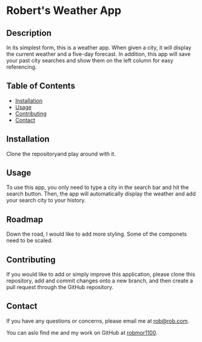 # Robert's Weather App


## Description

In its simplest form, this is a weather app. When given a city, it will display the current weather and a five-day forecast. In addition, this app will save your past city searches and show them on the left column for easy referencing.


## Table of Contents

  * [Installation](#installation)
  * [Usage](#usage)
  * [Contributing](#contributing)
  * [Contact](#contact)


## Installation

Clone the repositoryand play  around with it.



## Usage

To use this app, you only need to type a city in the search bar and hit the search button. Then, the app will automatically display the weather and add your search city to your history.

## Roadmap

Down the road, I would like to add more styling. Some of the componets need to be scaled.


## Contributing

If you would like to add or simply improve this application, please clone this repository, add and commit changes onto a new branch, and then create a pull request through the GitHub repository.


## Contact 

If you have any questions or concerns, please email me at <a href="mailto: robmor1100">rob@rob.com</a>.

You can aslo find me and my work on GitHub at [robmor1100](https://github.com/robmor1100).

